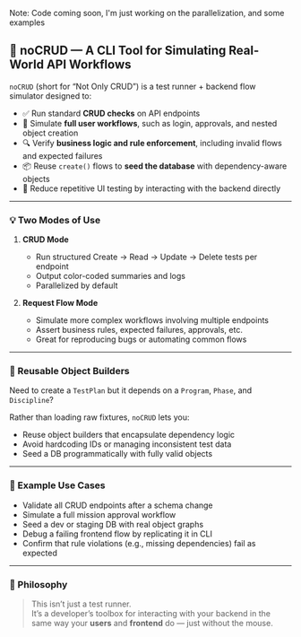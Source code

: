 Note: Code coming soon, I'm just working on the parallelization, and some examples

## 🔧 noCRUD — A CLI Tool for Simulating Real-World API Workflows

`noCRUD` (short for “Not Only CRUD”) is a test runner + backend flow simulator designed to:

- ✅ Run standard **CRUD checks** on API endpoints
- 🚦 Simulate **full user workflows**, such as login, approvals, and nested object creation
- 🔍 Verify **business logic and rule enforcement**, including invalid flows and expected failures
- 📦 Reuse `create()` flows to **seed the database** with dependency-aware objects
- 🧪 Reduce repetitive UI testing by interacting with the backend directly

---

### 💡 Two Modes of Use

1. **CRUD Mode**  
   - Run structured Create → Read → Update → Delete tests per endpoint
   - Output color-coded summaries and logs
   - Parallelized by default

2. **Request Flow Mode**  
   - Simulate more complex workflows involving multiple endpoints
   - Assert business rules, expected failures, approvals, etc.
   - Great for reproducing bugs or automating common flows

---

### 🔁 Reusable Object Builders

Need to create a `TestPlan` but it depends on a `Program`, `Phase`, and `Discipline`?

Rather than loading raw fixtures, `noCRUD` lets you:
- Reuse object builders that encapsulate dependency logic
- Avoid hardcoding IDs or managing inconsistent test data
- Seed a DB programmatically with fully valid objects

---

### 🧪 Example Use Cases

- Validate all CRUD endpoints after a schema change
- Simulate a full mission approval workflow
- Seed a dev or staging DB with real object graphs
- Debug a failing frontend flow by replicating it in CLI
- Confirm that rule violations (e.g., missing dependencies) fail as expected

---

### 🚀 Philosophy

> This isn’t just a test runner.  
> It’s a developer’s toolbox for interacting with your backend in the same way your **users** and **frontend** do — just without the mouse.
